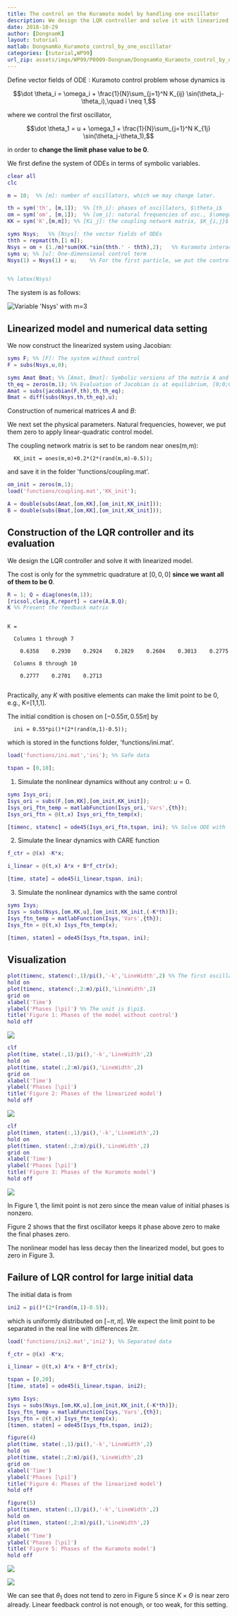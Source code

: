 ```yaml
---
title: The control on the Kuramoto model by handling one oscillator
description: We design the LQR controller and solve it with linearized model.
date: 2018-10-29
author: [DongnamK]
layout: tutorial
matlab: DongnamKo_Kuramoto_control_by_one_oscillator
categories: [tutorial,WP99]
url_zip: assets/imgs/WP99/P0009-Dongnam/DongnamKo_Kuramoto_control_by_one_oscillator.zip
---
```


Define vector fields of ODE : Kuramoto control problem whose dynamics is


$$\dot \theta_i = \omega_i + \frac{1}{N}\sum_{j=1}^N K_{ij} \sin(\theta_j-\theta_i),\quad i \neq 1,$$


where we control the first oscillator,


$$\dot \theta_1 = u + \omega_1 + \frac{1}{N}\sum_{j=1}^N K_{1j} \sin(\theta_j-\theta_1),$$


in order to **change the limit phase value to be 0**.


We first define the system of ODEs in terms of symbolic variables.

```matlab
clear all
clc

m = 10;  %% [m]: number of oscillators, which we may change later.

th = sym('th', [m,1]);  %% [th_i]: phases of oscillators, $\theta_i$
om = sym('om', [m,1]);  %% [om_i]: natural frequencies of osc., $\omega_i$
KK = sym('K',[m,m]); %% [Ki_j]: the coupling network matrix, $K_{i,j}$

syms Nsys;   %% [Nsys]: the vector fields of ODEs
thth = repmat(th,[1 m]);
Nsys = om + (1./m)*sum(KK.*sin(thth.' - thth),2);   %% Kuramoto interaction terms
syms u; %% [u]: One-dimensional control term
Nsys(1) = Nsys(1) + u;    %% For the first particle, we put the control term


%% latex(Nsys)
```


The system is as follows:


![Variable 'Nsys' with $m=3$]({{site.url}}{{site.baseurl}}/assets/imgs/WP99/P0009-Dongnam/Nsys.png)

## Linearized model and numerical data setting


We now construct the linearized system using Jacobian:

```matlab
syms F; %% [F]: The system without control
F = subs(Nsys,u,0);

syms Amat Bmat; %% [Amat, Bmat]: Symbolic versions of the matrix A and B
th_eq = zeros(m,1); %% Evaluation of Jacobian is at equilibrium, [0;0;0;0].
Amat = subs(jacobian(F,th),th,th_eq);
Bmat = diff(subs(Nsys,th,th_eq),u);
```


Construction of numerical matrices $A$ and $B$:


We next set the physical parameters. Natural frequencies, however, we put them zero to apply linear-quadratic control model.


The coupling network matrix is set to be random near ones(m,m):

```
  KK_init = ones(m,m)+0.2*(2*(rand(m,m)-0.5));
```


and save it in the folder 'functions/coupling.mat'.

```matlab
om_init = zeros(m,1);
load('functions/coupling.mat','KK_init');

A = double(subs(Amat,[om,KK],[om_init,KK_init]));
B = double(subs(Bmat,[om,KK],[om_init,KK_init]));
```

## Construction of the LQR controller and its evaluation


We design the LQR controller and solve it with linearized model.


The cost is only for the symmetric quadrature at $[0,0,0]$ **since we want all of them to be 0**.

```matlab
R = 1; Q = diag(ones(m,1));
[ricsol,cleig,K,report] = care(A,B,Q);
K %% Present the feedback matrix
```


```

K =

  Columns 1 through 7

    0.6358    0.2930    0.2924    0.2829    0.2604    0.3013    0.2775

  Columns 8 through 10

    0.2777    0.2701    0.2713


```


Practically, any $K$ with positive elements can make the limit point to be 0, e.g., K=[1,1,1].


The initial condition is chosen on $[-0.55\pi,0.55\pi]$ by

```
  ini = 0.55*pi()*(2*(rand(m,1)-0.5));
```


which is stored in the functions folder, 'functions/ini.mat'.

```matlab
load('functions/ini.mat','ini'); %% Safe data

tspan = [0,10];
```


1) Simulate the nonlinear dynamics without any control: $u = 0$.

```matlab
syms Isys_ori;
Isys_ori = subs(F,[om,KK],[om_init,KK_init]);
Isys_ori_ftn_temp = matlabFunction(Isys_ori,'Vars',{th});
Isys_ori_ftn = @(t,x) Isys_ori_ftn_temp(x);

[timenc, statenc] = ode45(Isys_ori_ftn,tspan, ini); %% Solve ODE with 'ode45'
```


2) Simulate the linear dynamics with CARE function

```matlab
f_ctr = @(x) -K*x;

i_linear = @(t,x) A*x + B*f_ctr(x);

[time, state] = ode45(i_linear,tspan, ini);
```


3) Simulate the nonlinear dynamics with the same control

```matlab
syms Isys;
Isys = subs(Nsys,[om,KK,u],[om_init,KK_init,(-K*th)]);
Isys_ftn_temp = matlabFunction(Isys,'Vars',{th});
Isys_ftn = @(t,x) Isys_ftn_temp(x);

[timen, staten] = ode45(Isys_ftn,tspan, ini);
```

## Visualization

```matlab
plot(timenc, statenc(:,1)/pi(),'-k','LineWidth',2) %% The first oscillator is black-colored.
hold on
plot(timenc, statenc(:,2:m)/pi(),'LineWidth',2)
grid on
xlabel('Time')
ylabel('Phases [\pi]') %% The unit is $\pi$.
title('Figure 1: Phases of the model without control')
hold off
```


![]({{site.url}}{{site.baseurl}}/assets/imgs/WP99/P0009-Dongnam/copiaRM_01.png)


```matlab
clf
plot(time, state(:,1)/pi(),'-k','LineWidth',2)
hold on
plot(time, state(:,2:m)/pi(),'LineWidth',2)
grid on
xlabel('Time')
ylabel('Phases [\pi]')
title('Figure 2: Phases of the linearized model')
hold off
```


![]({{site.url}}{{site.baseurl}}/assets/imgs/WP99/P0009-Dongnam/copiaRM_02.png)


```matlab
clf
plot(timen, staten(:,1)/pi(),'-k','LineWidth',2)
hold on
plot(timen, staten(:,2:m)/pi(),'LineWidth',2)
grid on
xlabel('Time')
ylabel('Phases [\pi]')
title('Figure 3: Phases of the Kuramoto model')
hold off
```


![]({{site.url}}{{site.baseurl}}/assets/imgs/WP99/P0009-Dongnam/copiaRM_03.png)

In Figure 1, the limit point is not zero since the mean value of initial phases is nonzero.


Figure 2 shows that the first oscillator keeps it phase above zero to make the final phases zero.


The nonlinear model has less decay then the linearized model, but goes to zero in Figure 3.

## Failure of LQR control for large initial data


The initial data is from

```matlab
ini2 = pi()*(2*(rand(m,1)-0.5));
```


which is uniformly distributed on $[-\pi,\pi]$. We expect the limit point to be separated in the real line with differences $2\pi$.

```matlab
load('functions/ini2.mat','ini2'); %% Separated data

f_ctr = @(x) -K*x;

i_linear = @(t,x) A*x + B*f_ctr(x);

tspan = [0,20];
[time, state] = ode45(i_linear,tspan, ini2);

syms Isys;
Isys = subs(Nsys,[om,KK,u],[om_init,KK_init,(-K*th)]);
Isys_ftn_temp = matlabFunction(Isys,'Vars',{th});
Isys_ftn = @(t,x) Isys_ftn_temp(x);
[timen, staten] = ode45(Isys_ftn,tspan, ini2);

figure(4)
plot(time, state(:,1)/pi(),'-k','LineWidth',2)
hold on
plot(time, state(:,2:m)/pi(),'LineWidth',2)
grid on
xlabel('Time')
ylabel('Phases [\pi]')
title('Figure 4: Phases of the linearized model')
hold off

figure(5)
plot(timen, staten(:,1)/pi(),'-k','LineWidth',2)
hold on
plot(timen, staten(:,2:m)/pi(),'LineWidth',2)
grid on
xlabel('Time')
ylabel('Phases [\pi]')
title('Figure 5: Phases of the Kuramoto model')
hold off
```


![]({{site.url}}{{site.baseurl}}/assets/imgs/WP99/P0009-Dongnam/copiaRM_04.png)

![]({{site.url}}{{site.baseurl}}/assets/imgs/WP99/P0009-Dongnam/copiaRM_05.png)

We can see that $\theta_1$ does not tend to zero in Figure 5 since $K\times\Theta$ is near zero already. Linear feedback control is not enough, or too weak, for this setting.


